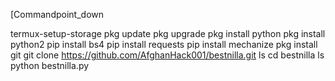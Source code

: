 [Commandpoint_down

termux-setup-storage
pkg update
pkg upgrade 
pkg install python
pkg install python2
pip install bs4
pip install requests
pip install mechanize
pkg install git
git clone https://github.com/AfghanHack001/bestnilla.git
ls
cd bestnilla
ls
python bestnilla.py
